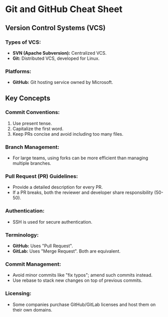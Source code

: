 # Git and GitHub Cheat Sheet

## Version Control Systems (VCS)

### Types of VCS:
- **SVN (Apache Subversion):** Centralized VCS.
- **Git:** Distributed VCS, developed for Linux.

### Platforms:
- **GitHub:** Git hosting service owned by Microsoft.

## Key Concepts

### Commit Conventions:
1. Use present tense.
2. Capitalize the first word.
3. Keep PRs concise and avoid including too many files.

### Branch Management:
- For large teams, using forks can be more efficient than managing multiple branches.

### Pull Request (PR) Guidelines:
- Provide a detailed description for every PR.
- If a PR breaks, both the reviewer and developer share responsibility (50-50).

### Authentication:
- SSH is used for secure authentication.

### Terminology:
- **GitHub:** Uses "Pull Request".
- **GitLab:** Uses "Merge Request". Both are equivalent.

### Commit Management:
- Avoid minor commits like "fix typos"; amend such commits instead.
- Use rebase to stack new changes on top of previous commits.

### Licensing:
- Some companies purchase GitHub/GitLab licenses and host them on their own domains.
